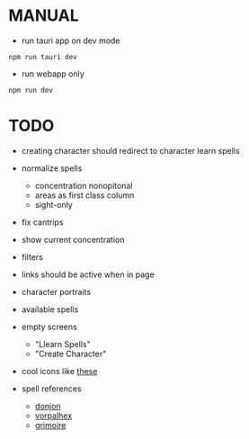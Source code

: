 # MANUAL

- run tauri app on dev mode

```
npm run tauri dev
```

- run webapp only

```
npm run dev
```

# TODO
- creating character should redirect to character learn spells
- normalize spells
  - concentration nonopitonal
  - areas as first class column
  - sight-only
- fix cantrips
- show current concentration
- filters
- links should be active when in page
- character portraits
- available spells
- empty screens
  - "Llearn Spells"
  - "Create Character"

- cool icons like [these](https://donjon.bin.sh/5e/quickref/)
- spell references
  - [donjon](https://donjon.bin.sh/5e/spells/)
  - [vorpalhex](https://github.com/vorpalhex/srd_spells)
  - [grimoire](https://raw.githubusercontent.com/avshyz/grimoire/main/src/data.ts?token=GHSAT0AAAAAACCMZTMJSYHEFD2U2FCMAZFMZDZ2QWA)
